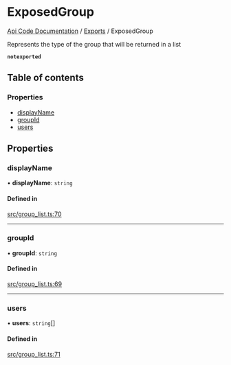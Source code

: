 # ExposedGroup
 
[Api Code Documentation](../README.md) / [Exports](../modules.md) / ExposedGroup

Represents the type of the group that will be returned in a list

**`notexported`**

## Table of contents

### Properties

- [displayName](ExposedGroup.md#displayname)
- [groupId](ExposedGroup.md#groupid)
- [users](ExposedGroup.md#users)

## Properties

### displayName

• **displayName**: `string`

#### Defined in

[src/group_list.ts:70](https://github.com/openkfw/TruBudget/blob/f6ee764/api/src/group_list.ts#L70)

___

### groupId

• **groupId**: `string`

#### Defined in

[src/group_list.ts:69](https://github.com/openkfw/TruBudget/blob/f6ee764/api/src/group_list.ts#L69)

___

### users

• **users**: `string`[]

#### Defined in

[src/group_list.ts:71](https://github.com/openkfw/TruBudget/blob/f6ee764/api/src/group_list.ts#L71)
